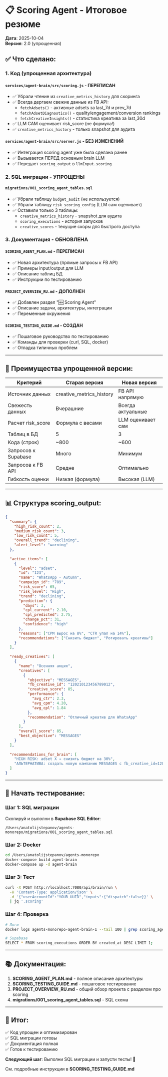 # 📋 Scoring Agent - Итоговое резюме

**Дата**: 2025-10-04  
**Версия**: 2.0 (упрощенная)

## ✅ Что сделано:

### 1. **Код (упрощенная архитектура)**

#### `services/agent-brain/src/scoring.js` - ПЕРЕПИСАН
- ✅ Убрали чтение из `creative_metrics_history` для скоринга
- ✅ Всегда дергаем свежие данные из FB API:
  - `fetchAdsets()` - активные adsets за last_7d и prev_7d
  - `fetchAdsetDiagnostics()` - quality/engagement/conversion rankings
  - `fetchCreativeInsights()` - статистика креатива за last_30d
- ✅ LLM САМ оценивает risk_score (не формула!)
- ✅ `creative_metrics_history` - только snapshot для аудита

#### `services/agent-brain/src/server.js` - БЕЗ ИЗМЕНЕНИЙ
- ✅ Интеграция scoring agent уже была сделана ранее
- ✅ Вызывается ПЕРЕД основным brain LLM
- ✅ Передает `scoring_output` в `llmInput.scoring`

### 2. **SQL миграции - УПРОЩЕНЫ**

#### `migrations/001_scoring_agent_tables.sql`
- ✅ Убрали таблицу `budget_audit` (не используется)
- ✅ Убрали таблицу `risk_scoring_config` (LLM сам оценивает)
- ✅ Оставили только 3 таблицы:
  - `creative_metrics_history` - snapshot для аудита
  - `scoring_executions` - история запусков
  - `creative_scores` - текущие скоры для быстрого доступа

### 3. **Документация - ОБНОВЛЕНА**

#### `SCORING_AGENT_PLAN.md` - ПЕРЕПИСАН
- ✅ Новая архитектура (прямые запросы к FB API)
- ✅ Примеры input/output для LLM
- ✅ Описание таблиц БД
- ✅ Инструкции по тестированию

#### `PROJECT_OVERVIEW_RU.md` - ДОПОЛНЕН
- ✅ Добавлен раздел "🆕 Scoring Agent"
- ✅ Описание задачи, архитектуры, интеграции
- ✅ Переменные окружения

#### `SCORING_TESTING_GUIDE.md` - СОЗДАН
- ✅ Пошаговое руководство по тестированию
- ✅ Команды для проверки (curl, SQL, docker)
- ✅ Отладка типичных проблем

---

## 🎯 Преимущества упрощенной версии:

| Критерий | Старая версия | Новая версия |
|----------|---------------|--------------|
| Источник данных | creative_metrics_history | FB API напрямую |
| Свежесть данных | Вчерашние | Всегда актуальные |
| Расчет risk_score | Формула с весами | LLM оценивает сам |
| Таблиц в БД | 5 | 3 |
| Кода (строк) | ~800 | ~600 |
| Запросов к Supabase | Много | Минимум |
| Запросов к FB API | Средне | Оптимально |
| Гибкость оценки | Низкая (формула) | Высокая (LLM) |

---

## 📊 Структура scoring_output:

```json
{
  "summary": {
    "high_risk_count": 2,
    "medium_risk_count": 3,
    "low_risk_count": 5,
    "overall_trend": "declining",
    "alert_level": "warning"
  },
  
  "active_items": [
    {
      "level": "adset",
      "id": "123",
      "name": "WhatsApp - Autumn",
      "campaign_id": "789",
      "risk_score": 65,
      "risk_level": "High",
      "trend": "declining",
      "prediction": {
        "days": 3,
        "cpl_current": 2.10,
        "cpl_predicted": 2.75,
        "change_pct": 31,
        "confidence": "high"
      },
      "reasons": ["CPM вырос на 8%", "CTR упал на 14%"],
      "recommendations": ["Снизить бюджет", "Ротировать креативы"]
    }
  ],
  
  "ready_creatives": [
    {
      "name": "Осенняя акция",
      "creatives": [
        {
          "objective": "MESSAGES",
          "fb_creative_id": "120210123456789012",
          "creative_score": 85,
          "performance": {
            "avg_ctr": 2.3,
            "avg_cpm": 4.20,
            "avg_cpl": 1.84
          },
          "recommendation": "Отличный креатив для WhatsApp"
        }
      ],
      "overall_score": 85,
      "best_objective": "MESSAGES"
    }
  ],
  
  "recommendations_for_brain": [
    "HIGH RISK: adset X → снизить бюджет на 30%",
    "АЛЬТЕРНАТИВА: создать новую кампанию MESSAGES с fb_creative_id=120210123456789012 (score 85)"
  ]
}
```

---

## 🚀 Начать тестирование:

### Шаг 1: SQL миграции

Скопируй и выполни в **Supabase SQL Editor**:
```
/Users/anatolijstepanov/agents-monorepo/migrations/001_scoring_agent_tables.sql
```

### Шаг 2: Docker

```bash
cd /Users/anatolijstepanov/agents-monorepo
docker-compose build agent-brain
docker-compose up -d agent-brain
```

### Шаг 3: Тест

```bash
curl -X POST http://localhost:7080/api/brain/run \
  -H 'Content-Type: application/json' \
  -d '{"userAccountId":"YOUR_UUID","inputs":{"dispatch":false}}' \
  | jq '.scoring'
```

### Шаг 4: Проверка

```bash
# Логи
docker logs agents-monorepo-agent-brain-1 --tail 100 | grep scoring_agent

# Supabase
SELECT * FROM scoring_executions ORDER BY created_at DESC LIMIT 1;
```

---

## 📚 Документация:

1. **SCORING_AGENT_PLAN.md** - полное описание архитектуры
2. **SCORING_TESTING_GUIDE.md** - пошаговое тестирование
3. **PROJECT_OVERVIEW_RU.md** - общий обзор проекта с разделом про scoring
4. **migrations/001_scoring_agent_tables.sql** - SQL схема

---

## 🎉 Итог:

✅ Код упрощен и оптимизирован  
✅ SQL миграции готовы  
✅ Документация полная  
✅ Готов к тестированию  

**Следующий шаг**: Выполни SQL миграции и запусти тесты! 🚀

См. подробные инструкции в **SCORING_TESTING_GUIDE.md**
